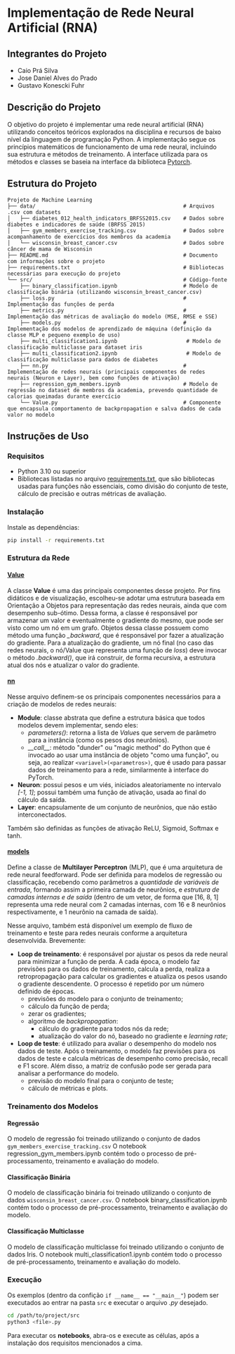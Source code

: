 # Implementação de Rede Neural Artificial (RNA)

## Integrantes do Projeto

- Caio Prá Silva
- Jose Daniel Alves do Prado
- Gustavo Konescki Fuhr

## Descrição do Projeto

O objetivo do projeto é implementar uma rede neural artificial (RNA) utilizando conceitos teóricos explorados na disciplina e recursos de baixo nível da linguagem de programação Python. A implementação segue os princípios matemáticos de funcionamento de uma rede neural, incluindo sua estrutura e métodos de treinamento. A interface utilizada para os métodos e classes se baseia na interface da biblioteca [Pytorch](https://pytorch.org).

## Estrutura do Projeto

```plaintext
Projeto de Machine Learning
├── data/                                               # Arquivos .csv com datasets
│   ├── diabetes_012_health_indicators_BRFSS2015.csv    # Dados sobre diabetes e indicadores de saúde (BRFSS 2015)
│   ├── gym_members_exercise_tracking.csv               # Dados sobre acompanhamento de exercícios dos membros da academia
│   └── wisconsin_breast_cancer.csv                     # Dados sobre câncer de mama de Wisconsin
├── README.md                                           # Documento com informações sobre o projeto
├── requirements.txt                                    # Bibliotecas necessárias para execução do projeto
└── src/                                                # Código-fonte
    ├── binary_classification.ipynb                     # Modelo de classificação binária (utilizando wisconsin_breast_cancer.csv)
    ├── loss.py                                         # Implementação das funções de perda 
    ├── metrics.py                                      # Implementação das métricas de avaliação do modelo (MSE, RMSE e SSE)
    ├── models.py                                       # Implementação dos modelos de aprendizado de máquina (definição da classe MLP e pequeno exemplo de uso)
    ├── multi_classification1.ipynb                      # Modelo de classificação multiclasse para dataset iris
    ├── multi_classification2.ipynb                      # Modelo de classificação multiclasse para dados de diabetes
    ├── nn.py                                           # Implementação de redes neurais (principais componentes de redes neurais (Neuron e Layer), bem como funções de ativação)
    ├── regression_gym_members.ipynb                    # Modelo de regressão no dataset de membros da academia, prevendo quantidade de calorias queimadas durante exercício
    └── Value.py                                        # Componente que encapsula comportamento de backpropagation e salva dados de cada valor no modelo
```


## Instruções de Uso

### Requisitos

- Python 3.10 ou superior
- Bibliotecas listadas no arquivo [requirements.txt](requirements.txt), que são bibliotecas usadas para funções não essenciais, como divisão do conjunto de teste, cálculo de precisão e outras métricas de avaliação.



### Instalação

Instale as dependências:
```sh
pip install -r requirements.txt
```

### Estrutura da Rede

#### [Value](src/Value.py)

A classe **Value** é uma das principais componentes desse projeto. Por fins didáticos e de visualização, escolheu-se adotar uma estrutura baseada em Orientação a Objetos para representação das redes neurais, ainda que com desempenho sub-ótimo. Dessa forma, a classe é responsável por armazenar um valor e eventualmente o gradiente do mesmo, que pode ser visto como um nó em um grafo. Objetos dessa classe possuem como método uma função *_backward*, que é responsável por fazer a atualização do gradiente. Para a atualização do gradiente, um nó final (no caso das redes neurais, o nó/Value que representa uma função de *loss*) deve invocar o método *.backward()*, que irá construir, de forma recursiva, a estrutura atual dos nós e atualizar o valor do gradiente.

#### [nn](src/nn.py)

Nesse arquivo definem-se os principais componentes necessários para a criação de modelos de redes neurais:

- **Module**: classe abstrata que define a estrutura básica que todos modelos devem implementar, sendo eles:
    - *parameters()*: retorna a lista de *Value*s que servem de parâmetro para a instância (como os pesos dos neurônios).
    - *\_\_call\_\_*: método "dunder" ou "magic method" do Python que é invocado ao usar uma instância de objeto "como uma função", ou seja, ao realizar `<variavel>(<parametros>)`, que é usado para passar dados de treinamento para a rede, similarmente à interface do PyTorch.
- **Neuron**: possui pesos e um viés, iniciados aleatoriamente no intervalo *[-1, 1]*; possui também uma função de ativação, usada ao final do cálculo da saída.
- **Layer**: encapsulamente de um conjunto de neurônios, que não estão interconectados.

Também são definidas as funções de ativação ReLU, Sigmoid, Softmax e tanh.

#### [models](src/models.py)

Define a classe de **Multilayer Perceptron** (MLP), que é uma arquitetura de rede neural feedforward. Pode ser definida para modelos de regressão ou classificação, recebendo como parâmetros a *quantidade de variáveis de entrada*, formando assim a primeira camada de neurônios, e *estrutura de camadas internas e de saída* (dentro de um vetor, de forma que [16, 8, 1] representa uma rede neural com 2 camadas internas, com 16 e 8 neurônios respectivamente, e 1 neurônio na camada de saída).

Nesse arquivo, também está disponível um exemplo de fluxo de treinamento e teste para redes neurais conforme a arquitetura desenvolvida. Brevemente:

- **Loop de treinamento**: é responsável por ajustar os pesos da rede neural para minimizar a função de perda. A cada época, o modelo faz previsões para os dados de treinamento, calcula a perda, realiza a retropropagação para calcular os gradientes e atualiza os pesos usando o gradiente descendente. O processo é repetido por um número definido de épocas.
    - previsões do modelo para o conjunto de treinamento;
    - cálculo da função de perda;
    - zerar os gradientes;
    - algoritmo de *backpropagation*:
        - cálculo do gradiente para todos nós da rede;
        - atualização do valor do nó, baseado no gradiente e *learning rate*;
- **Loop de teste**: é utilizado para avaliar o desempenho do modelo nos dados de teste. Após o treinamento, o modelo faz previsões para os dados de teste e calcula métricas de desempenho como precisão, recall e F1 score. Além disso, a matriz de confusão pode ser gerada para analisar a performance do modelo.
    - previsão do modelo final para o conjunto de teste;
    - cálculo de métricas e plots.

### Treinamento dos Modelos

#### Regressão

O modelo de regressão foi treinado utilizando o conjunto de dados `gym_members_exercise_tracking.csv` O notebook regression_gym_members.ipynb contém todo o processo de pré-processamento, treinamento e avaliação do modelo.

#### Classificação Binária

O modelo de classificação binária foi treinado utilizando o conjunto de dados `wisconsin_breast_cancer.csv`. O notebook binary_classification.ipynb contém todo o processo de pré-processamento, treinamento e avaliação do modelo.

#### Classificação Multiclasse

O modelo de classificação multiclasse foi treinado utilizando o conjunto de dados Iris. O notebook multi_classification1.ipynb contém todo o processo de pré-processamento, treinamento e avaliação do modelo.

### Execução

Os exemplos (dentro da confição `if __name__ == "__main__"`) podem ser executados ao entrar na pasta `src` e executar o arquivo *.py* desejado.

```sh
cd /path/to/project/src
python3 <file>.py
```

Para executar os **notebooks**, abra-os e execute as células, após a instalação dos requisitos mencionados a cima.
